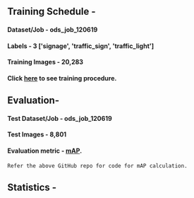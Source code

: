 ## Training Schedule - 

#### Dataset/Job - ods_job_120619

#### Labels - 3 ['signage', 'traffic_sign', 'traffic_light']

#### Training Images - 20,283

#### Click [here](/YoloV3/README.md) to see training procedure. 



## Evaluation-

#### Test Dataset/Job - ods_job_120619

#### Test Images - 8,801

#### Evaluation metric - [mAP](https://github.com/Cartucho/mAP). 
    Refer the above GitHub repo for code for mAP calculation.
## Statistics -
